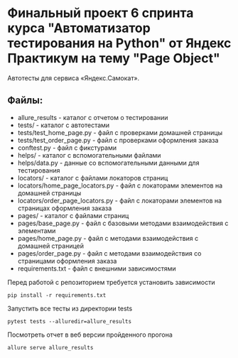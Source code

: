 # Финальный проект 6 спринта курса "Автоматизатор тестирования на Python" от Яндекс Практикум на тему "Page Object"

Автотесты для сервиса «Яндекс.Самокат».


## Файлы:
- allure_results - каталог с отчетом о тестировании
- tests/ - каталог с автотестами
- tests/test_home_page.py - файл с проверками домашней страницы 
- tests/test_order_page.py - файл с проверками оформления заказа
- conftest.py - файл с фикстурами
- helps/ - каталог с вспомогательными файлами
- helps/data.py - данные со вспомогательными данными для тестирования
- locators/ - каталог с файлами локаторов страниц
- locators/home_page_locators.py - файл с локаторами элементов на домашней страницы
- locators/order_page_locators.py - файл с локаторами элементов на страницах оформления заказа
- pages/ - каталог с файлами страниц
- pages/base_page.py - файл с базовыми методами взаимодействия с элементами
- pages/home_page.py -  файл с методами взаимодействия с домашней страницей
- pages/order_page.py - файл с методами взаимодействия со страницами оформления заказа
- requirements.txt - файл с внешними зависимостями

Перед работой с репозиторием требуется установить зависимости 
```
pip install -r requirements.txt
```
Запустить все тесты из директории tests
```shell
pytest tests --alluredir=allure_results
```
Посмотреть отчет в веб версии пройденного прогона
```
allure serve allure_results
```
